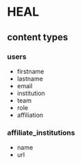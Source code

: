 # HEAL

## content types

### users

- firstname
- lastname
- email
- institution
- team
- role
- affiliation

### affiliate_institutions

- name
- url

